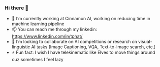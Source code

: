 ### Hi there 👋

- 🔭 I’m currently working at Cinnamon AI, working on reducing time in machine learning pipeline 
- 📫 You can reach me through my linkedin: https://www.linkedin.com/in/tphat/
- 👯 I’m looking to collaborate on AI competitions or research on visual-linguistic AI tasks (Image Captioning, VQA, Text-to-Image search, etc.)
- ⚡ Fun fact: I wish I have telekinematic like Elves to move things around cuz sometimes I feel lazy




<!--
**patrickphatnguyen/patrickphatnguyen** is a ✨ _special_ ✨ repository because its `README.md` (this file) appears on your GitHub profile.

Here are some ideas to get you started:

- 🌱 I’m currently learning ...
- 🤔 I’m looking for help with ...
- 💬 Ask me about ...
- 😄 Pronouns: ...
-->
